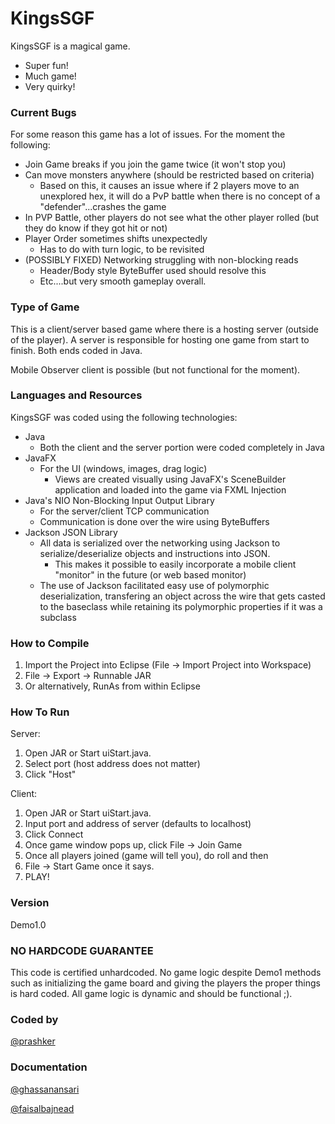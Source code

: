 KingsSGF
=========

KingsSGF is a magical game.

  - Super fun!
  - Much game!
  - Very quirky!

### Current Bugs

For some reason this game has a lot of issues. For the moment the following:
  * Join Game breaks if you join the game twice (it won't stop you)
  * Can move monsters anywhere (should be restricted based on criteria)
    * Based on this, it causes an issue where if 2 players move to an unexplored hex, it will do a PvP battle when there is no concept of a "defender"...crashes the game
  * In PVP Battle, other players do not see what the other player rolled (but they do know if they got hit or not)
  * Player Order sometimes shifts unexpectedly
    * Has to do with turn logic, to be revisited
  * (POSSIBLY FIXED) Networking struggling with non-blocking reads
    * Header/Body style ByteBuffer used should resolve this
    * Etc....but very smooth gameplay overall.

### Type of Game
This is a client/server based game where there is a hosting server (outside of the player). A server is responsible for hosting one game from start to finish. Both ends coded in Java.

Mobile Observer client is possible (but not functional for the moment).

### Languages and Resources
KingsSGF was coded using the following technologies:
  * Java
    * Both the client and the server portion were coded completely in Java
  * JavaFX
    * For the UI (windows, images, drag logic)
      * Views are created visually using JavaFX's SceneBuilder application and loaded into the game via FXML Injection
  * Java's NIO Non-Blocking Input Output Library
    * For the server/client TCP communication
    * Communication is done over the wire using ByteBuffers
  * Jackson JSON Library
    * All data is serialized over the networking using Jackson to serialize/deserialize objects and instructions into JSON.
      * This makes it possible to easily incorporate a mobile client "monitor" in the future (or web based monitor)
    * The use of Jackson facilitated easy use of polymorphic deserialization, transfering an object across the wire that gets casted to the baseclass while retaining its polymorphic properties if it was a subclass

### How to Compile
  1. Import the Project into Eclipse (File -> Import Project into Workspace)
  2. File -> Export -> Runnable JAR
  3. Or alternatively, RunAs from within Eclipse
  
### How To Run
Server:

  1. Open JAR or Start uiStart.java.
  2. Select port (host address does not matter)
  3. Click "Host"
  
Client:

  1. Open JAR or Start uiStart.java.
  2. Input port and address of server (defaults to localhost)
  3. Click Connect
  4. Once game window pops up, click File -> Join Game
  5. Once all players joined (game will tell you), do roll and then
  6. File -> Start Game once it says.
  7. PLAY!

### Version
Demo1.0

### NO HARDCODE GUARANTEE
This code is certified unhardcoded. No game logic despite Demo1 methods such as initializing the game board and giving the players the proper things is hard coded. All game logic is dynamic and should be functional ;).

### Coded by
[@prashker](http://prashker.net)

### Documentation
[@ghassanansari](https://github.com/ghassanansari)

[@faisalbajnead](https://github.com/faisalbajnead)

    